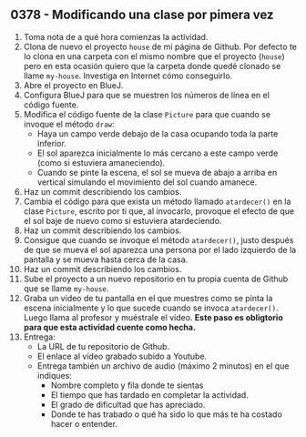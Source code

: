 ## 0378 - Modificando una clase por pimera vez

1. Toma nota de a qué hora comienzas la actividad.
2. Clona de nuevo el proyecto `house` de mi página de Github. Por defecto te lo clona en una carpeta con el mismo nombre que el proyecto (`house`) pero en esta ocasión quiero que la carpeta donde quedé clonado se llame `my-house`. Investiga en Internet cómo conseguirlo.
3. Abre el proyecto en BlueJ.
4. Configura BlueJ para que se muestren los números de línea en el código fuente.
4. Modifica el código fuente de la clase `Picture` para que cuando se invoque el método `draw`:
    - Haya un campo verde debajo de la casa ocupando toda la parte inferior.
    - El sol aparezca inicialmente lo más cercano a este campo verde (como si estuviera amaneciendo).
    - Cuando se pinte la escena, el sol se mueva de abajo a arriba en vertical simulando el movimiento del sol cuando amanece. 
5. Haz un commit describiendo los cambios.
8. Cambia el código para que exista un método llamado `atardecer()` en la clase `Picture`, escrito por ti que, al invocarlo, provoque el efecto de que el sol baje de nuevo como si estuviera atardeciendo.
7. Haz un commit describiendo los cambios.
9. Consigue que cuando se invoque el método `atardecer()`, justo después de que se mueva el sol aparezca una persona por el lado izquierdo de la pantalla y se mueva hasta cerca de la casa.
9. Haz un commit describiendo los cambios.
8. Sube el proyecto a un nuevo repositorio en tu propia cuenta de Github que se llame `my-house`.
9. Graba un video de tu pantalla en el que muestres como se pinta la escena inicialmente y lo que sucede cuando se invoca `atardecer()`. Luego llama al profesor y muéstrale el vídeo. **Este paso es obligtorio para que esta actividad cuente como hecha.**
9. Entrega:
    - La URL de tu repositorio de Github.
    - El enlace al vídeo grabado subido a Youtube.
    - Entrega también un archivo de audio (máximo 2 minutos) en el que indiques:
        - Nombre completo y fila donde te sientas
        - El tiempo que has tardado en completar la actividad.
        - El grado de dificultad que has apreciado.
        - Donde te has trabado o qué ha sido lo que más te ha costado hacer o entender.
